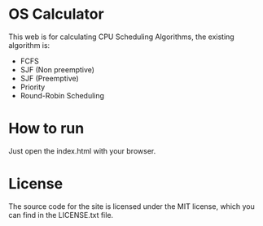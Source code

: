 # OS Calculator
This web is for calculating CPU Scheduling Algorithms, the existing algorithm is:
- FCFS
- SJF (Non preemptive)
- SJF (Preemptive)
- Priority
- Round-Robin Scheduling
# How to run
Just open the index.html with your browser.
# License
The source code for the site is licensed under the MIT license, which you can find in the LICENSE.txt file.
